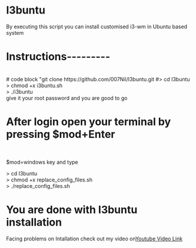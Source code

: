 # I3buntu
By executing this script you can install customised i3-wm in Ubuntu based system
<h1>Instructions---------</h1><br>
# code block
 "git clone https://github.com/007Nil/I3buntu.git
#> cd I3buntu <br>
> chmod +x i3buntu.sh <br>
> ./i3buntu<br>
give it your root password and you are good to go

<h1>After login open your terminal by pressing $mod+Enter</h1><br>
<p>$mod=windows key and type</p>
<p>
  > cd I3buntu <br>
  > chmod +x replace_config_files.sh <br>
  >  ./replace_config_files.sh <br>
 </p>
 
 <h1>You are done with I3buntu installation</h1>
Facing problems on Intallation check out my video on<a href="https://www.youtube.com/watch?v=IMyqzD0OORM" target="_blank">Youtube Video Link
